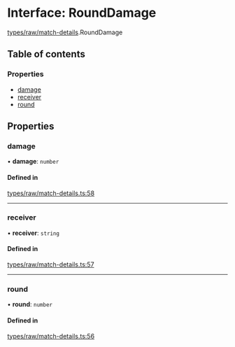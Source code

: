 # Interface: RoundDamage

[types/raw/match-details](../modules/types_raw_match_details.md).RoundDamage

## Table of contents

### Properties

- [damage](types_raw_match_details.RoundDamage.md#damage)
- [receiver](types_raw_match_details.RoundDamage.md#receiver)
- [round](types_raw_match_details.RoundDamage.md#round)

## Properties

### damage

• **damage**: `number`

#### Defined in

[types/raw/match-details.ts:58](https://github.com/jameslinimk/unofficial-valorant-api/blob/e0f8f42/package/src/types/raw/match-details.ts#L58)

___

### receiver

• **receiver**: `string`

#### Defined in

[types/raw/match-details.ts:57](https://github.com/jameslinimk/unofficial-valorant-api/blob/e0f8f42/package/src/types/raw/match-details.ts#L57)

___

### round

• **round**: `number`

#### Defined in

[types/raw/match-details.ts:56](https://github.com/jameslinimk/unofficial-valorant-api/blob/e0f8f42/package/src/types/raw/match-details.ts#L56)

